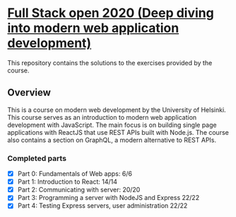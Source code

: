 # [Full Stack open 2020 (Deep diving into modern web application development)](https://fullstackopen.com/en)

This repository contains the solutions to the exercises provided by the course.

## Overview

This is a course on modern web development by the University of Helsinki. This course serves as an introduction to modern web application development with JavaScript. The main focus is on building single page applications with ReactJS that use REST APIs built with Node.js. The course also contains a section on GraphQL, a modern alternative to REST APIs.

### Completed parts

- [x] Part 0: Fundamentals of Web apps: 6/6
- [x] Part 1: Introduction to React: 14/14
- [x] Part 2: Communicating with server: 20/20
- [x] Part 3: Programming a server with NodeJS and Express 22/22
- [x] Part 4: Testing Express servers, user administration 22/22

